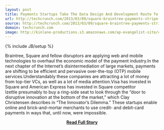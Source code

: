 ```yaml
---
layout: post
title: Payments Startups Take The Data Design And Development Route To Reengineer The Credit Card Business
url: http://techcrunch.com/2013/03/09/square-braintree-payments-stripe-and-others-are-re-engineering-the-future-of-traditional-businesses/
source: http://techcrunch.com/2013/03/09/square-braintree-payments-stripe-and-others-are-re-engineering-the-future-of-traditional-businesses/
domain: techcrunch.com
image: http://kinlane-productions.s3.amazonaws.com/ap-evangelist-site/curated/screenshots/9352_api500_com.png
---
```

{% include JB/setup %}<p>Braintree, Square and fellow disruptors are applying web and mobile technologies to overhaul the economic model of the payment industry.In the next chapter of the Internet’s disintermediation of large markets, payments are shifting to be efficient and pervasive over-the-top (OTP) mobile services.Understandably these companies are attracting a lot of money from top-tier VCs, as well as a lot of media attention.Visa has invested in Square and American Express has invested in Square competitor Izettle presumably to buy a ring-side seat to look through the “door to disruptive innovation at the bottom of the market,” which Clay Christensen describes in “The Innovator’s Dilemma.” These startups enable online and brick-and-mortar merchants to use credit- and debit-card payments in ways that, until now, were impossible.</p>
<center><p><a href="http://techcrunch.com/2013/03/09/square-braintree-payments-stripe-and-others-are-re-engineering-the-future-of-traditional-businesses/" style='padding:25px; font-sze:18px; font-weight: bold;'>Read Full Story</a></p></center>
